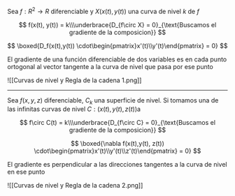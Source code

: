 Sea $f: R^2\to R$ diferenciable y $X(x(t), y(t))$ una curva de nivel $k$ de $f$

$$
f(x(t), y(t)) = k\\\underbrace{D_{f\circ X} = 0}_{\text{Buscamos el gradiente de la composicion}}
$$

$$
\boxed{D_f(x(t),y(t)) \cdot\begin{pmatrix}x'(t)\\y'(t)\end{pmatrix} = 0}
$$

El gradiente de una función diferenciable de dos variables es en cada punto ortogonal al vector tangente a la curva de nivel que pasa por ese punto

![[Curvas de nivel y Regla de la cadena 1.png]]

---

Sea $f(x,y,z)$ diferenciable, $C_k$ una superficie de nivel. Si tomamos una de las infinitas curvas de nivel $C:(x(t), y(t), z(t))$a

$$
f\circ C(t) = k\\\underbrace{D_{f\circ C} = 0}_{\text{Buscamos el gradiente de la composicion}}
$$

$$
\boxed{\nabla f(x(t),y(t), z(t)) \cdot\begin{pmatrix}x'(t)\\y'(t)\\z'(t)\end{pmatrix} = 0}
$$

El gradiente es perpendicular a las direcciones tangentes a la curva de nivel en ese punto

![[Curvas de nivel y Regla de la cadena 2.png]]
